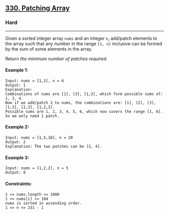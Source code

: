 [330. Patching Array](https://leetcode.com/problems/patching-array/?envType=daily-question&envId=2024-06-16)
---------------------------------------------------------------------------------------------------------------------------------------------

### Hard
---------------------------------------------------------------------------------------------------------------------------------------------

Given a sorted integer array `nums` and an integer `n`, add/patch elements to the array such that any number in the range `[1, n]` inclusive can be formed by the sum of some elements in the array.

Return _the minimum number of patches required_.

#### Example 1:
```
Input: nums = [1,3], n = 6
Output: 1
Explanation:
Combinations of nums are [1], [3], [1,3], which form possible sums of: 1, 3, 4.
Now if we add/patch 2 to nums, the combinations are: [1], [2], [3], [1,3], [2,3], [1,2,3].
Possible sums are 1, 2, 3, 4, 5, 6, which now covers the range [1, 6].
So we only need 1 patch.
```
#### Example 2:
```
Input: nums = [1,5,10], n = 20
Output: 2
Explanation: The two patches can be [2, 4].
```
#### Example 3:
```
Input: nums = [1,2,2], n = 5
Output: 0
```
#### Constraints:
```
1 <= nums.length <= 1000
1 <= nums[i] <= 104
nums is sorted in ascending order.
1 <= n <= 231 - 1
```
